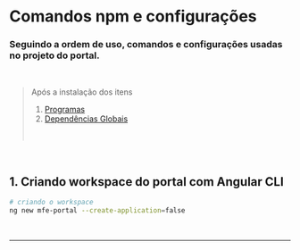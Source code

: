 # Comandos npm e configurações

### Seguindo a ordem de uso, comandos e configurações usadas no projeto do portal.

<br>

> Após a instalação dos itens <br>
>
> 1. [Programas](./programs.md) <br>
> 2. [Dependências Globais](./npm-global.md) <br>
> <br>

<br>

## 1. Criando workspace do portal com Angular CLI

```sh
# criando o workspace
ng new mfe-portal --create-application=false
```

<br>

---

<br>
